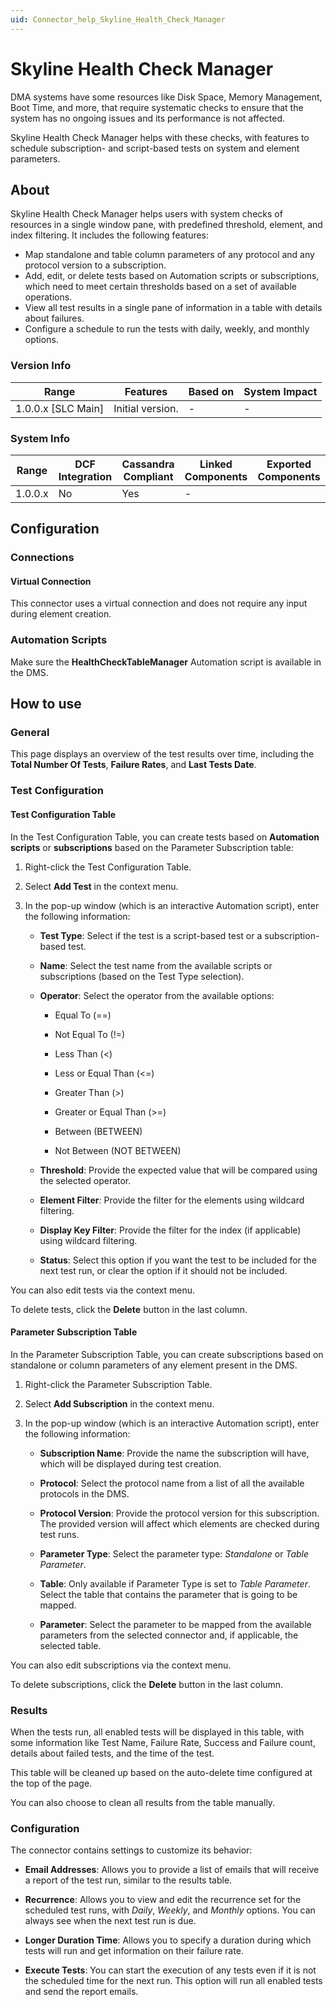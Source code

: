 ```yaml
---
uid: Connector_help_Skyline_Health_Check_Manager
---
```


# Skyline Health Check Manager

DMA systems have some resources like Disk Space, Memory Management, Boot Time, and more, that require systematic checks to ensure that the system has no ongoing issues and its performance is not affected.

Skyline Health Check Manager helps with these checks, with features to schedule subscription- and script-based tests on system and element parameters.

## About

Skyline Health Check Manager helps users with system checks of resources in a single window pane, with predefined threshold, element, and index filtering. It includes the following features:

- Map standalone and table column parameters of any protocol and any protocol version to a subscription.
- Add, edit, or delete tests based on Automation scripts or subscriptions, which need to meet certain thresholds based on a set of available operations.
- View all test results in a single pane of information in a table with details about failures.
- Configure a schedule to run the tests with daily, weekly, and monthly options.

### Version Info

| Range              | Features         | Based on | System Impact |
|--------------------|------------------|----------|---------------|
| 1.0.0.x [SLC Main] | Initial version. | -        | -             |

### System Info

| Range   | DCF Integration | Cassandra Compliant | Linked Components | Exported Components |
|---------|-----------------|---------------------|-------------------|---------------------|
| 1.0.0.x | No              | Yes                 | -                 |                     |

## Configuration

### Connections

#### Virtual Connection

This connector uses a virtual connection and does not require any input during element creation.

### Automation Scripts

Make sure the **HealthCheckTableManager** Automation script is available in the DMS.

## How to use

### General

This page displays an overview of the test results over time, including the **Total Number Of Tests**, **Failure Rates**, and **Last Tests Date**.

### Test Configuration

#### Test Configuration Table

In the Test Configuration Table, you can create tests based on **Automation scripts** or **subscriptions** based on the Parameter Subscription table:

1. Right-click the Test Configuration Table.

1. Select **Add Test** in the context menu.

1. In the pop-up window (which is an interactive Automation script), enter the following information:

   - **Test Type**: Select if the test is a script-based test or a subscription-based test.

   - **Name**: Select the test name from the available scripts or subscriptions (based on the Test Type selection).

   - **Operator**: Select the operator from the available options:

     - Equal To (==)

     - Not Equal To (!=)

     - Less Than (<)

     - Less or Equal Than (<=)

     - Greater Than (>)

     - Greater or Equal Than (>=)

     - Between (BETWEEN)

     - Not Between (NOT BETWEEN)

   - **Threshold**: Provide the expected value that will be compared using the selected operator.

   - **Element Filter**: Provide the filter for the elements using wildcard filtering.

   - **Display Key Filter**: Provide the filter for the index (if applicable) using wildcard filtering.

   - **Status**: Select this option if you want the test to be included for the next test run, or clear the option if it should not be included.

You can also edit tests via the context menu.

To delete tests, click the **Delete** button in the last column.

#### Parameter Subscription Table

In the Parameter Subscription Table, you can create subscriptions based on standalone or column parameters of any element present in the DMS.

1. Right-click the Parameter Subscription Table.

1. Select **Add Subscription** in the context menu.

1. In the pop-up window (which is an interactive Automation script), enter the following information:

   - **Subscription Name**: Provide the name the subscription will have, which will be displayed during test creation.

   - **Protocol**: Select the protocol name from a list of all the available protocols in the DMS.

   - **Protocol Version**: Provide the protocol version for this subscription. The provided version will affect which elements are checked during test runs.

   - **Parameter Type**: Select the parameter type: *Standalone* or *Table Parameter*.

   - **Table**: Only available if Parameter Type is set to *Table Parameter*. Select the table that contains the parameter that is going to be mapped.

   - **Parameter**: Select the parameter to be mapped from the available parameters from the selected connector and, if applicable, the selected table.

You can also edit subscriptions via the context menu.

To delete subscriptions, click the **Delete** button in the last column.

### Results

When the tests run, all enabled tests will be displayed in this table, with some information like Test Name, Failure Rate, Success and Failure count, details about failed tests, and the time of the test.

This table will be cleaned up based on the auto-delete time configured at the top of the page.

You can also choose to clean all results from the table manually.

### Configuration

The connector contains settings to customize its behavior:

- **Email Addresses**: Allows you to provide a list of emails that will receive a report of the test run, similar to the results table.

- **Recurrence**: Allows you to view and edit the recurrence set for the scheduled test runs, with *Daily*, *Weekly*, and *Monthly* options. You can always see when the next test run is due.

- **Longer Duration Time**: Allows you to specify a duration during which tests will run and get information on their failure rate.

- **Execute Tests**: You can start the execution of any tests even if it is not the scheduled time for the next run. This option will run all enabled tests and send the report emails.
